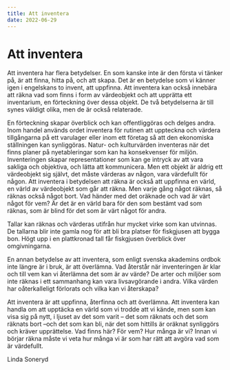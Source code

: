 ```yaml
---
title: Att inventera
date: 2022-06-29
---
```


# Att inventera

Att inventera har flera betydelser. En som kanske inte är den första vi tänker på, är att finna, hitta på, och att skapa. Det är en betydelse som vi känner igen i engelskans to invent, att uppfinna. Att inventera kan också innebära att räkna vad som finns i form av värdeobjekt och att upprätta ett inventarium, en förteckning över dessa objekt. De två betydelserna är till synes väldigt olika, men de är också relaterade.

En förteckning skapar överblick och kan offentliggöras och delges andra. Inom handel används ordet inventera för rutinen att uppteckna och värdera tillgångarna på ett varulager eller inom ett företag så att den ekonomiska ställningen kan synliggöras. Natur- och kulturvärden inventeras när det finns planer på nyetableringar som kan ha konsekvenser för miljön. Inventeringen skapar representationer som kan ge intryck av att vara sakliga och objektiva, och lätta att kommunicera. Men ett objekt är aldrig ett värdeobjekt sig självt, det måste värderas av någon, vara värdefullt för någon. Att inventera i betydelsen att räkna är också att uppfinna en värld, en värld av värdeobjekt som går att räkna. Men varje gång något räknas, så räknas också något bort. Vad händer med det oräknade och vad är värt något för vem? Är det är en värld bara för den som bestämt vad som räknas, som är blind för det som är värt något för andra.

Tallar kan räknas och värderas utifrån hur mycket virke som kan utvinnas. De tallarna blir inte gamla nog för att bli bra platser för fiskgjusen att bygga bon. Högt upp i en plattkronad tall får fiskgjusen överblick över omgivningarna.

En annan betydelse av att inventera, som enligt svenska akademins ordbok inte längre är i bruk, är att överlämna. Vad återstår när inventeringen är klar och till vem kan vi återlämna det som är av värde? De arter och miljöer som inte räknas i ett sammanhang kan vara livsavgörande i andra. Vilka värden har oåterkalleligt förlorats och vilka kan vi återskapa?

Att inventera är att uppfinna, återfinna och att överlämna. Att inventera kan handla om att upptäcka en värld som vi trodde att vi kände, men som kan visa sig på nytt, i ljuset av det som varit – det som räknats och det som räknats bort –och det som kan bli, när det som hittills är oräknat synliggörs och kräver upprättelse. Vad finns här? För vem? Hur många är vi? Innan vi börjar räkna måste vi veta hur många vi är som har rätt att avgöra vad som är värdefullt.

Linda Soneryd
